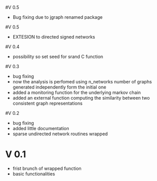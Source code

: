 #V 0.5
* Bug fixing due to jgraph renamed package

#V 0.5
* EXTESION to directed signed networks

#V 0.4
* possibility so set seed for srand C function

#V 0.3
* bug fixing
* now the analysis is perfomed using n_networks number of graphs generated independently form the initial one
* added a monitoring function for the underlying markov chain
* added an external function computing the similarity between two consistent graph representations

#V 0.2
* bug fixing
* added little documentation
* sparse undirected network routines wrapped

# V 0.1
* frist brunch of wrapped function
* basic functionalities
